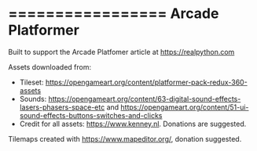 =================
Arcade Platformer
=================

Built to support the Arcade Platfomer article at https://realpython.com

Assets downloaded from:
- Tileset: https://opengameart.org/content/platformer-pack-redux-360-assets
- Sounds: https://opengameart.org/content/63-digital-sound-effects-lasers-phasers-space-etc and
    https://opengameart.org/content/51-ui-sound-effects-buttons-switches-and-clicks
- Credit for all assets: https://www.kenney.nl. Donations are suggested.

Tilemaps created with https://www.mapeditor.org/, donation suggested.
